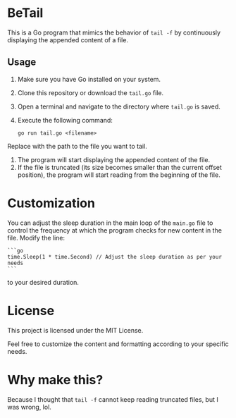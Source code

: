 # BeTail

This is a Go program that mimics the behavior of `tail -f` by continuously displaying the appended content of a file.

## Usage

1. Make sure you have Go installed on your system.
2. Clone this repository or download the `tail.go` file.
3. Open a terminal and navigate to the directory where `tail.go` is saved.
4. Execute the following command:

   ```shell
   go run tail.go <filename>
   ```

Replace <filename> with the path to the file you want to tail.

1. The program will start displaying the appended content of the file.
2. If the file is truncated (its size becomes smaller than the current offset position), the program will start reading from the beginning of the file.

# Customization

You can adjust the sleep duration in the main loop of the `main.go` file to control the frequency at which the program checks for new content in the file. Modify the line:

    ```go
    time.Sleep(1 * time.Second) // Adjust the sleep duration as per your needs
    ```

to your desired duration.

# License

This project is licensed under the MIT License.

Feel free to customize the content and formatting according to your specific needs.

# Why make this?

Because I thought that `tail -f` cannot keep reading truncated files, but I was wrong, lol.